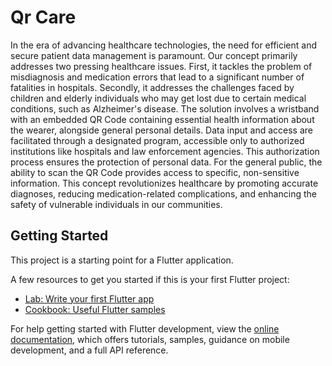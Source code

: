 #  Qr Care

In the era of advancing healthcare technologies, the need for efficient and
secure patient data management is paramount. Our concept primarily addresses
two pressing healthcare issues. First, it tackles the problem of misdiagnosis and
medication errors that lead to a significant number of fatalities in hospitals.
Secondly, it addresses the challenges faced by children and elderly individuals
who may get lost due to certain medical conditions, such as Alzheimer's disease.
The solution involves a wristband with an embedded QR Code containing
essential health information about the wearer, alongside general personal details.
Data input and access are facilitated through a designated program, accessible
only to authorized institutions like hospitals and law enforcement agencies. This
authorization process ensures the protection of personal data. For the general
public, the ability to scan the QR Code provides access to specific, non-sensitive
information. This concept revolutionizes healthcare by promoting accurate
diagnoses, reducing medication-related complications, and enhancing the safety
of vulnerable individuals in our communities.


## Getting Started

This project is a starting point for a Flutter application.

A few resources to get you started if this is your first Flutter project:

- [Lab: Write your first Flutter app](https://docs.flutter.dev/get-started/codelab)
- [Cookbook: Useful Flutter samples](https://docs.flutter.dev/cookbook)

For help getting started with Flutter development, view the
[online documentation](https://docs.flutter.dev/), which offers tutorials,
samples, guidance on mobile development, and a full API reference.
